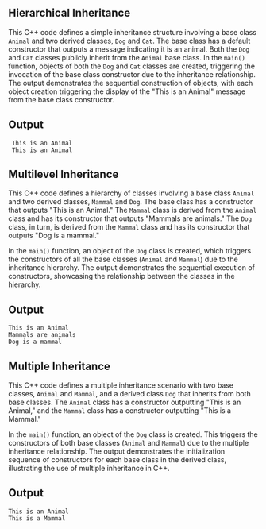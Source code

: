 ## Hierarchical Inheritance
This C++ code defines a simple inheritance structure involving a base class `Animal` and two derived classes, `Dog` and `Cat`. The base class has a default constructor that outputs a message indicating it is an animal. Both the `Dog` and `Cat` classes publicly inherit from the `Animal` base class. In the `main()` function, objects of both the `Dog` and `Cat` classes are created, triggering the invocation of the base class constructor due to the inheritance relationship. The output demonstrates the sequential construction of objects, with each object creation triggering the display of the "This is an Animal" message from the base class constructor.

## Output
```
 This is an Animal
 This is an Animal
```



## Multilevel Inheritance
This C++ code defines a hierarchy of classes involving a base class `Animal` and two derived classes, `Mammal` and `Dog`. The base class has a constructor that outputs "This is an Animal." The `Mammal` class is derived from the `Animal` class and has its constructor that outputs "Mammals are animals." The `Dog` class, in turn, is derived from the `Mammal` class and has its constructor that outputs "Dog is a mammal."

In the `main()` function, an object of the `Dog` class is created, which triggers the constructors of all the base classes (`Animal` and `Mammal`) due to the inheritance hierarchy. The output demonstrates the sequential execution of constructors, showcasing the relationship between the classes in the hierarchy.


## Output
```
This is an Animal
Mammals are animals
Dog is a mammal
```

##  Multiple Inheritance

This C++ code defines a multiple inheritance scenario with two base classes, `Animal` and `Mammal`, and a derived class `Dog` that inherits from both base classes. The `Animal` class has a constructor outputting "This is an Animal," and the `Mammal` class has a constructor outputting "This is a Mammal."

In the `main()` function, an object of the `Dog` class is created. This triggers the constructors of both base classes (`Animal` and `Mammal`) due to the multiple inheritance relationship. The output demonstrates the initialization sequence of constructors for each base class in the derived class, illustrating the use of multiple inheritance in C++.


## Output
```
This is an Animal
This is a Mammal
```